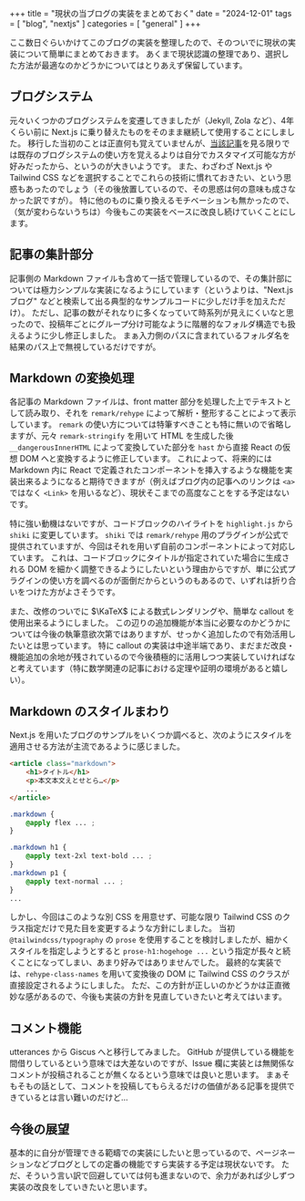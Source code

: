 +++
title = "現状の当ブログの実装をまとめておく"
date = "2024-12-01"
tags = [ "blog", "nextjs" ]
categories = [ "general" ]
+++

ここ数日ぐらいかけてこのブログの実装を整理したので、そのついでに現状の実装について簡単にまとめておきます。
あくまで現状認識の整理であり、選択した方法が最適なのかどうかについてはとりあえず保留しています。

## ブログシステム
元々いくつかのブログシステムを変遷してきましたが（Jekyll, Zola など）、4年くらい前に Next.js に乗り替えたものをそのまま継続して使用することにしました。
移行した当初のことは正直何も覚えていませんが、[当該記事](/migrate-to-nextjs)を見る限りでは既存のブログシステムの使い方を覚えるよりは自分でカスタマイズ可能な方が好みだったから、というのが大きいようです。
また、わざわざ Next.js や Tailwind CSS などを選択することでこれらの技術に慣れておきたい、という思惑もあったのでしょう（その後放置しているので、その思惑は何の意味も成さなかった訳ですが）。
特に他のものに乗り換えるモチベーションも無かったので、（気が変わらないうちは）今後もこの実装をベースに改良し続けていくことにします。

## 記事の集計部分
記事側の Markdown ファイルも含めて一括で管理しているので、その集計部については極力シンプルな実装になるようにしています（というよりは、"Next.js ブログ" などと検索して出る典型的なサンプルコードに少しだけ手を加えただけ）。
ただし、記事の数がそれなりに多くなっていて時系列が見えにくいなと思ったので、投稿年ごとにグループ分け可能なように階層的なフォルダ構造でも扱えるように少し修正しました。
まぁ入力側のパスに含まれているフォルダ名を結果のパス上で無視しているだけですが。

## Markdown の変換処理
各記事の Markdown ファイルは、front matter 部分を処理した上でテキストとして読み取り、それを `remark/rehype` によって解析・整形することによって表示しています。
`remark` の使い方については特筆すべきことも特に無いので省略しますが、元々 `remark-stringify` を用いて HTML を生成した後 `__dangerousInnerHTML` によって変換していた部分を `hast` から直接 React の仮想 DOM へと変換するように修正しています。
これによって、将来的には Markdown 内に React で定義されたコンポーネントを挿入するような機能を実装出来るようになると期待できますが（例えばブログ内の記事へのリンクは `<a>` ではなく `<Link>` を用いるなど）、現状そこまでの高度なことをする予定はないです。

特に強い動機はないですが、コードブロックのハイライトを `highlight.js` から `shiki` に変更しています。
`shiki` では `remark/rehype` 用のプラグインが公式で提供されていますが、今回はそれを用いず自前のコンポーネントによって対応しています。
これは、コードブロックにタイトルが指定されていた場合に生成される DOM を細かく調整できるようにしたいという理由からですが、単に公式プラグインの使い方を調べるのが面倒だからというのもあるので、いずれは折り合いをつけた方がよさそうです。

また、改修のついでに $\KaTeX$ による数式レンダリングや、簡単な callout を使用出来るようにしました。
この辺りの追加機能が本当に必要なのかどうかについては今後の執筆意欲次第ではありますが、せっかく追加したので有効活用したいとは思っています。
特に callout の実装は中途半端であり、まだまだ改良・機能追加の余地が残されているので今後積極的に活用しつつ実装していければなと考えています（特に数学関連の記事における定理や証明の環境があると嬉しい）。

## Markdown のスタイルまわり
Next.js を用いたブログのサンプルをいくつか調べると、次のようにスタイルを適用させる方法が主流であるように感じました。

```html remark/rehype によって生成される DOM の例
<article class="markdown">
    <h1>タイトル</h1>
    <p>本文本文えとせとら…</p>
    ...
</article>
```

```css 
.markdown {
    @apply flex ... ;
}

.markdown h1 {
    @apply text-2xl text-bold ... ;
}
.markdown p1 {
    @apply text-normal ... ;
}
...
```

しかし、今回はこのような別 CSS を用意せず、可能な限り Tailwind CSS のクラス指定だけで見た目を変更するような方針にしました。
当初 `@tailwindcss/typography` の `prose` を使用することを検討しましたが、細かくスタイルを指定しようとすると `prose-h1:hogehoge ...` という指定が長々と続くことになってしまい、あまり好みではありませんでした。
最終的な実装では、`rehype-class-names` を用いて変換後の DOM に Tailwind CSS のクラスが直接設定されるようにしました。
ただ、この方針が正しいのかどうかは正直微妙な感があるので、今後も実装の方針を見直していきたいと考えてはいます。

## コメント機能
utterances から Giscus へと移行してみました。
GitHub が提供している機能を間借りしているという意味では大差ないのですが、Issue 欄に実装とは無関係なコメントが投稿されることが無くなるという意味では良いと思います。
まぁそもそもの話として、コメントを投稿してもらえるだけの価値がある記事を提供できているとは言い難いのだけど…

## 今後の展望
基本的に自分が管理できる範疇での実装にしたいと思っているので、ページネーションなどブログとしての定番の機能ですら実装する予定は現状ないです。
ただ、そういう言い訳で回避していては何も進まないので、余力があれば少しずつ実装の改良をしていきたいと思います。
